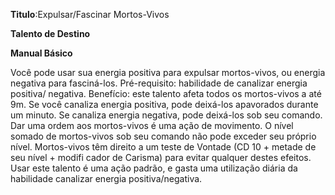 **Titulo**:Expulsar/Fascinar Mortos-Vivos

**Talento de Destino**

**Manual Básico**

 Você pode usar sua energia positiva para expulsar mortos-vivos, ou energia negativa para fasciná-los. Pré-requisito: habilidade de canalizar energia positiva/ negativa. Benefício: este talento afeta todos os mortos-vivos a até 9m. Se você canaliza energia positiva, pode deixá-los apavorados durante um minuto. Se canaliza energia negativa, pode deixá-los sob seu comando. Dar uma ordem aos mortos-vivos é uma ação de movimento. O nível somado de mortos-vivos sob seu comando não pode exceder seu próprio nível. Mortos-vivos têm direito a um teste de Vontade (CD 10 + metade de seu nível + modifi cador de Carisma) para evitar qualquer destes efeitos. Usar este talento é uma ação padrão, e gasta uma utilização diária da habilidade canalizar energia positiva/negativa.